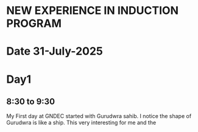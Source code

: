 # NEW EXPERIENCE IN INDUCTION PROGRAM

# Date 31-July-2025
# Day1
## 8:30 to 9:30 

My First day at GNDEC started with Gurudwra sahib. I notice the shape of Gurudwra is like a ship. This very interesting for me and the 
